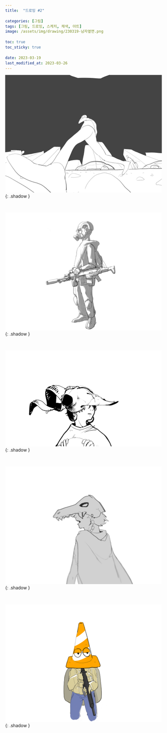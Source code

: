 ```yaml
---
title:  "드로잉 #2"

categories: [그림]
tags: [그림, 드로잉, 스케치, 채색, 아트]
image: /assets/img/drawing/230319-남자옆면.png

toc: true
toc_sticky: true
 
date: 2023-03-19
last_modified_at: 2023-03-26
---
```


![230319-왜곡쩜](/assets/img/drawing/230319-왜곡쩜.png){: .shadow }

<br>

![230307-구닌](/assets/img/drawing/230307-구닌.png){: .shadow }

<br>

![230329-흑백선화](/assets/img/drawing/230329_흑백선화.png){: .shadow }

<br>

![230302-토착민](/assets/img/drawing/230302-토착민.png){: .shadow }

<br>

![230319-꼬깔구닌](/assets/img/drawing/230319-꼬깔구닌.png){: .shadow }

<br>

<!--
# **개인적으로**

저는 초등학교 1학년부터 반에 한 명씩 꼭 있는 그림쟁이 포지션을 맡아왔을 정도로 그림을 어렸을 때부터 그려온 사람입니다. 어린 나이에 시작했던 만큼 저에게 그림은 직업이나 노동보다는 놀이였습니다. 재밌거나 멋진 상상을 그림으로 옮기거나, 그런 그림을 통해 친구를 사귀고 같이 떠들고 하루하루를 보냈을 정도로 말이죠. 아직도 그런 느낌이 분명히 있습니다.

그런데 고등학교를 졸업하고부터 생각이 달라지기 시작했습니다. 일종의 외압이 느껴진다고 할까요, 

개인적으로는 그런 서브컬쳐계열 문화에 대해 혐오감이 있습니다. 중요하고 의미가 있기 때문에
-->